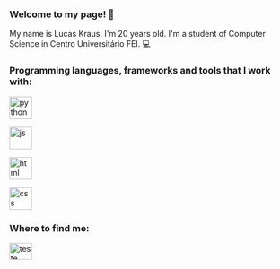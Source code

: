 <h3 align="left">Welcome to my page! 🤩</h3>

My name is Lucas Kraus. I'm 20 years old. I'm a student of Computer Science in Centro Universitário FEI. 💻


<h3 align="left">Programming languages, frameworks and tools that I work with:</h3>

<a href="https://www.python.org/" target="blank"><img align="center" src="https://www.vectorlogo.zone/logos/python/python-icon.svg" alt="python" height="40" width="40" /></a>

<a href="https://www.python.org/" target="blank"><img align="center" src="https://www.vectorlogo.zone/logos/javascript/javascript-icon.svg" alt="js" height="40" width="40" /></a>

<a href="https://www.python.org/" target="blank"><img align="center" src="https://www.vectorlogo.zone/logos/w3_html5/w3_html5-icon.svg" alt="html" height="40" width="40" /></a>

<a href="https://www.python.org/" target="blank"><img align="center" src="https://www.vectorlogo.zone/logos/w3_css/w3_css-official.svg" alt="css" height="40" width="40" /></a>


<h3 align="left">Where to find me:</h3>
<p align="left">
<a href="https://www.linkedin.com/in/lucas-kraus-monteiro-alves-00200b252/" target="blank"><img align="center" src="https://www.vectorlogo.zone/logos/linkedin/linkedin-icon.svg" alt="teste" height="30" width="40" /></a>
